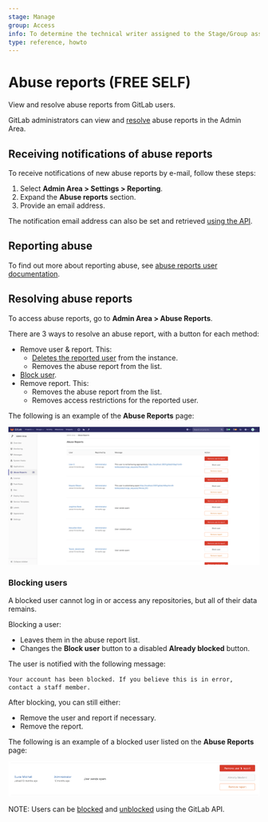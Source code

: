 ```yaml
---
stage: Manage
group: Access
info: To determine the technical writer assigned to the Stage/Group associated with this page, see https://about.gitlab.com/handbook/engineering/ux/technical-writing/#assignments
type: reference, howto
---
```


# Abuse reports **(FREE SELF)**

View and resolve abuse reports from GitLab users.

GitLab administrators can view and [resolve](#resolving-abuse-reports) abuse
reports in the Admin Area.

## Receiving notifications of abuse reports

To receive notifications of new abuse reports by e-mail, follow these steps:

1. Select **Admin Area > Settings >  Reporting**.
1. Expand the **Abuse reports** section.
1. Provide an email address.

The notification email address can also be set and retrieved
[using the API](../../api/settings.md#list-of-settings-that-can-be-accessed-via-api-calls).

## Reporting abuse

To find out more about reporting abuse, see [abuse reports user
documentation](../abuse_reports.md).

## Resolving abuse reports

To access abuse reports, go to **Admin Area > Abuse Reports**.

There are 3 ways to resolve an abuse report, with a button for each method:

- Remove user & report. This:
  - [Deletes the reported user](../profile/account/delete_account.md) from the
    instance.
  - Removes the abuse report from the list.
- [Block user](#blocking-users).
- Remove report. This:
  - Removes the abuse report from the list.
  - Removes access restrictions for the reported user.

The following is an example of the **Abuse Reports** page:

![abuse-reports-page-image](img/abuse_reports_page.png)

### Blocking users

A blocked user cannot log in or access any repositories, but all of their data
remains.

Blocking a user:

- Leaves them in the abuse report list.
- Changes the **Block user** button to a disabled **Already blocked** button.

The user is notified with the following message:

```plaintext
Your account has been blocked. If you believe this is in error, contact a staff member.
```

After blocking, you can still either:

- Remove the user and report if necessary.
- Remove the report.

The following is an example of a blocked user listed on the **Abuse Reports**
page:

![abuse-report-blocked-user-image](img/abuse_report_blocked_user.png)

NOTE:
Users can be [blocked](../../api/users.md#block-user) and
[unblocked](../../api/users.md#unblock-user) using the GitLab API.

<!-- ## Troubleshooting

Include any troubleshooting steps that you can foresee. If you know beforehand what issues
one might have when setting this up, or when something is changed, or on upgrading, it's
important to describe those, too. Think of things that may go wrong and include them here.
This is important to minimize requests for support, and to avoid doc comments with
questions that you know someone might ask.

Each scenario can be a third-level heading, e.g. `### Getting error message X`.
If you have none to add when creating a doc, leave this section in place
but commented out to help encourage others to add to it in the future. -->
